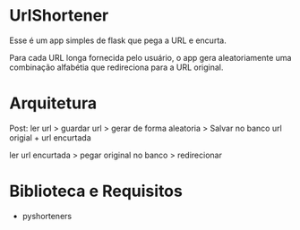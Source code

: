# UrlShortener

Esse é um app simples de flask que pega a URL e encurta. 

Para cada URL longa fornecida pelo usuário, o app gera aleatoriamente uma combinação alfabétia que redireciona para a URL original.

# Arquitetura

Post: ler url > guardar url > gerar de forma aleatoria > Salvar no banco url origial + url encurtada

ler url encurtada > pegar original no banco > redirecionar

# Biblioteca e Requisitos
- pyshorteners
